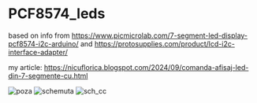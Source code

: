 # PCF8574_leds
based on info from https://www.picmicrolab.com/7-segment-led-display-pcf8574-i2c-arduino/ and https://protosupplies.com/product/lcd-i2c-interface-adapter/

my article: https://nicuflorica.blogspot.com/2024/09/comanda-afisaj-led-din-7-segmente-cu.html

![poza](https://blogger.googleusercontent.com/img/b/R29vZ2xl/AVvXsEgyjIyR4HdidGTHJhB8lH0omUmENRfJG3j03Cu1o91J9_TUzD82u6APbBsTVuSEIbWTX3v9_tvxshNmL-6xKe_Zo20fwksWweCDD63YrhXXoehTuxZtVayUQihTvCR9omZe_bQCzg-xQTXOt8RSfIi5OWePlhmsRnZSzJl5VG9vVi7egILWuYYbHH95s9F5/w200-h150/PCF8574_interfata_i2c_led_06.jpg)
![schemuta](https://blogger.googleusercontent.com/img/b/R29vZ2xl/AVvXsEjIg2WpoOq9nkclZUWUi8Bkr3UlGd5dYr4PLCfzRo489OabuRll2iSAZhFgrJTR1H9g7fykjkXt8Xq7bQrwT99ewqoy19uwtXSxxWxIZ2Kj8E56_5zaFCQgeWAtTljkpylwPwbyQPxi1RZ3pVd7O7_cZe5oaOdvUeqlKJngSpa8i5_j9ndxrohEq9SJlL_t/w200-h150/PCF8574_module_i2c_schematic.jpg)
![sch_cc](https://blogger.googleusercontent.com/img/b/R29vZ2xl/AVvXsEjkSCRbmGXgOfM2gKNrNqu_d_nZovJ92lLnar-oGw1OxxLbgDxgkfxB1wRDm2-NhXRm7lYdPtTc0kRZq1M7zUinteAIYgyv9kBWr70MB46_nB-XUy2BXxOWI_ZlzG4JMnpheQdJkamII7-OCoXVp9-cXYX0RaI6NuJ4H4NZB1dE6Bg_EQcgHsL0q0pV6lll/w200-h120/PCF8574_cc_7segment_sch.png)
